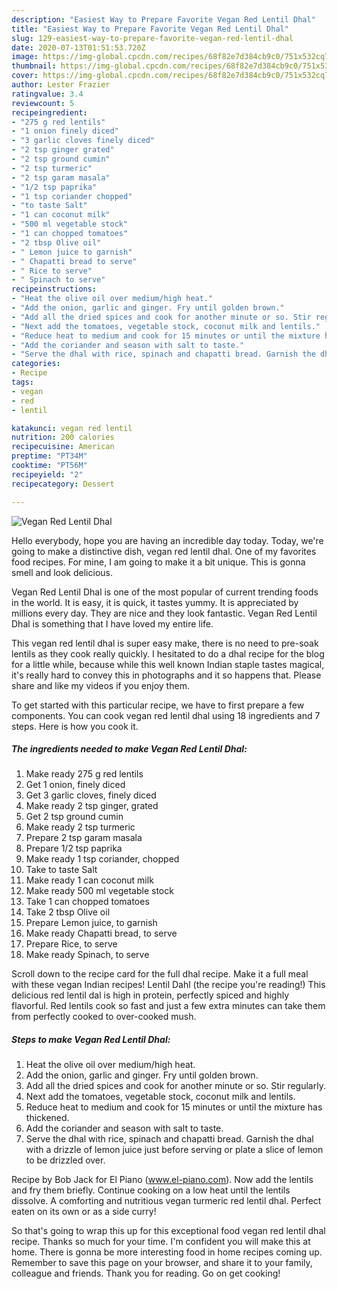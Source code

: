 ```yaml
---
description: "Easiest Way to Prepare Favorite Vegan Red Lentil Dhal"
title: "Easiest Way to Prepare Favorite Vegan Red Lentil Dhal"
slug: 129-easiest-way-to-prepare-favorite-vegan-red-lentil-dhal
date: 2020-07-13T01:51:53.720Z
image: https://img-global.cpcdn.com/recipes/68f82e7d384cb9c0/751x532cq70/vegan-red-lentil-dhal-recipe-main-photo.jpg
thumbnail: https://img-global.cpcdn.com/recipes/68f82e7d384cb9c0/751x532cq70/vegan-red-lentil-dhal-recipe-main-photo.jpg
cover: https://img-global.cpcdn.com/recipes/68f82e7d384cb9c0/751x532cq70/vegan-red-lentil-dhal-recipe-main-photo.jpg
author: Lester Frazier
ratingvalue: 3.4
reviewcount: 5
recipeingredient:
- "275 g red lentils"
- "1 onion finely diced"
- "3 garlic cloves finely diced"
- "2 tsp ginger grated"
- "2 tsp ground cumin"
- "2 tsp turmeric"
- "2 tsp garam masala"
- "1/2 tsp paprika"
- "1 tsp coriander chopped"
- "to taste Salt"
- "1 can coconut milk"
- "500 ml vegetable stock"
- "1 can chopped tomatoes"
- "2 tbsp Olive oil"
- " Lemon juice to garnish"
- " Chapatti bread to serve"
- " Rice to serve"
- " Spinach to serve"
recipeinstructions:
- "Heat the olive oil over medium/high heat."
- "Add the onion, garlic and ginger. Fry until golden brown."
- "Add all the dried spices and cook for another minute or so. Stir regularly."
- "Next add the tomatoes, vegetable stock, coconut milk and lentils."
- "Reduce heat to medium and cook for 15 minutes or until the mixture has thickened."
- "Add the coriander and season with salt to taste."
- "Serve the dhal with rice, spinach and chapatti bread. Garnish the dhal with a drizzle of lemon juice just before serving or plate a slice of lemon to be drizzled over."
categories:
- Recipe
tags:
- vegan
- red
- lentil

katakunci: vegan red lentil 
nutrition: 200 calories
recipecuisine: American
preptime: "PT34M"
cooktime: "PT56M"
recipeyield: "2"
recipecategory: Dessert

---
```



![Vegan Red Lentil Dhal](https://img-global.cpcdn.com/recipes/68f82e7d384cb9c0/751x532cq70/vegan-red-lentil-dhal-recipe-main-photo.jpg)

Hello everybody, hope you are having an incredible day today. Today, we're going to make a distinctive dish, vegan red lentil dhal. One of my favorites food recipes. For mine, I am going to make it a bit unique. This is gonna smell and look delicious.

Vegan Red Lentil Dhal is one of the most popular of current trending foods in the world. It is easy, it is quick, it tastes yummy. It is appreciated by millions every day. They are nice and they look fantastic. Vegan Red Lentil Dhal is something that I have loved my entire life.

This vegan red lentil dhal is super easy make, there is no need to pre-soak lentils as they cook really quickly. I hesitated to do a dhal recipe for the blog for a little while, because while this well known Indian staple tastes magical, it&#39;s really hard to convey this in photographs and it so happens that. Please share and like my videos if you enjoy them.


To get started with this particular recipe, we have to first prepare a few components. You can cook vegan red lentil dhal using 18 ingredients and 7 steps. Here is how you cook it.

<!--inarticleads1-->

##### The ingredients needed to make Vegan Red Lentil Dhal:

1. Make ready 275 g red lentils
1. Get 1 onion, finely diced
1. Get 3 garlic cloves, finely diced
1. Make ready 2 tsp ginger, grated
1. Get 2 tsp ground cumin
1. Make ready 2 tsp turmeric
1. Prepare 2 tsp garam masala
1. Prepare 1/2 tsp paprika
1. Make ready 1 tsp coriander, chopped
1. Take to taste Salt
1. Make ready 1 can coconut milk
1. Make ready 500 ml vegetable stock
1. Take 1 can chopped tomatoes
1. Take 2 tbsp Olive oil
1. Prepare  Lemon juice, to garnish
1. Make ready  Chapatti bread, to serve
1. Prepare  Rice, to serve
1. Make ready  Spinach, to serve


Scroll down to the recipe card for the full dhal recipe. Make it a full meal with these vegan Indian recipes! Lentil Dahl (the recipe you&#39;re reading!) This delicious red lentil dal is high in protein, perfectly spiced and highly flavorful. Red lentils cook so fast and just a few extra minutes can take them from perfectly cooked to over-cooked mush. 

<!--inarticleads2-->

##### Steps to make Vegan Red Lentil Dhal:

1. Heat the olive oil over medium/high heat.
1. Add the onion, garlic and ginger. Fry until golden brown.
1. Add all the dried spices and cook for another minute or so. Stir regularly.
1. Next add the tomatoes, vegetable stock, coconut milk and lentils.
1. Reduce heat to medium and cook for 15 minutes or until the mixture has thickened.
1. Add the coriander and season with salt to taste.
1. Serve the dhal with rice, spinach and chapatti bread. Garnish the dhal with a drizzle of lemon juice just before serving or plate a slice of lemon to be drizzled over.


Recipe by Bob Jack for El Piano (www.el-piano.com). Now add the lentils and fry them briefly. Continue cooking on a low heat until the lentils dissolve. A comforting and nutritious vegan turmeric red lentil dhal. Perfect eaten on its own or as a side curry! 

So that's going to wrap this up for this exceptional food vegan red lentil dhal recipe. Thanks so much for your time. I'm confident you will make this at home. There is gonna be more interesting food in home recipes coming up. Remember to save this page on your browser, and share it to your family, colleague and friends. Thank you for reading. Go on get cooking!

